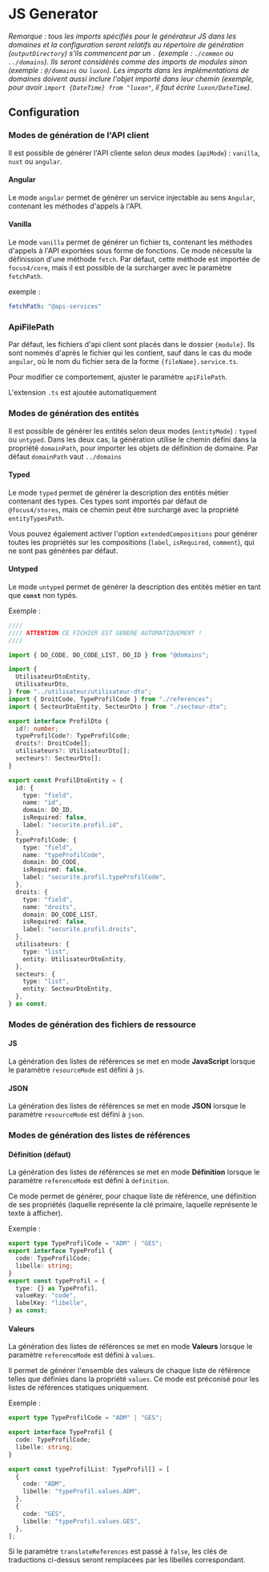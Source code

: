 # JS Generator

_Remarque : tous les imports spécifiés pour le générateur JS dans les domaines et la configuration seront relatifs au répertoire de génération (`outputDirectory`) s'ils commencent par un `.` (exemple : `./common` ou `../domains`). Ils seront considérés comme des imports de modules sinon (exemple : `@/domains` ou `luxon`). Les imports dans les implémentations de domaines doivent aussi inclure l'objet importé dans leur chemin (exemple, pour avoir `import {DateTime} from "luxon"`, il faut écrire `luxon/DateTime`)._

## Configuration

### Modes de génération de l'API client

Il est possible de générer l'API cliente selon deux modes (`apiMode`) : `vanilla`, `nuxt` ou `angular`.

#### Angular

Le mode `angular` permet de générer un service injectable au sens `Angular`, contenant les méthodes d'appels à l'API.

#### Vanilla

Le mode `vanilla` permet de générer un fichier ts, contenant les méthodes d'appels à l'API exportées sous forme de fonctions. Ce mode nécessite la définission d'une méthode `fetch`. Par défaut, cette méthode est importée de `focus4/core`, mais il est possible de la surcharger avec le paramètre `fetchPath`.

exemple :

```yaml
fetchPath: "@api-services"
```

### ApiFilePath

Par défaut, les fichiers d'api client sont placés dans le dossier `{module}`. Ils sont nommés d'après le fichier qui les contient, sauf dans le cas du mode `angular`, où le nom du fichier sera de la forme `{fileName}.service.ts`.

Pour modifier ce comportement, ajuster le paramètre `apiFilePath`.

L'extension `.ts` est ajoutée automatiquement

### Modes de génération des entités

Il est possible de générer les entités selon deux modes (`entityMode`) : `typed` ou `untyped`. Dans les deux cas, la génération utilise le chemin défini dans la propriété `domainPath`, pour importer les objets de définition de domaine. Par défaut `domainPath` vaut `../domains`

#### Typed

Le mode `typed` permet de générer la description des entités métier contenant des types. Ces types sont importés par défaut de `@focus4/stores`, mais ce chemin peut être surchargé avec la propriété `entityTypesPath`.

Vous pouvez également activer l'option `extendedCompositions` pour générer toutes les propriétés sur les compositions (`label`, `isRequired`, `comment`), qui ne sont pas générées par défaut.

#### Untyped

Le mode `untyped` permet de générer la description des entités métier en tant que **`const`** non typés.

Exemple :

```ts
////
//// ATTENTION CE FICHIER EST GENERE AUTOMATIQUEMENT !
////

import { DO_CODE, DO_CODE_LIST, DO_ID } from "@domains";

import {
  UtilisateurDtoEntity,
  UtilisateurDto,
} from "../utilisateur/utilisateur-dto";
import { DroitCode, TypeProfilCode } from "./references";
import { SecteurDtoEntity, SecteurDto } from "./secteur-dto";

export interface ProfilDto {
  id?: number;
  typeProfilCode?: TypeProfilCode;
  droits?: DroitCode[];
  utilisateurs?: UtilisateurDto[];
  secteurs?: SecteurDto[];
}

export const ProfilDtoEntity = {
  id: {
    type: "field",
    name: "id",
    domain: DO_ID,
    isRequired: false,
    label: "securite.profil.id",
  },
  typeProfilCode: {
    type: "field",
    name: "typeProfilCode",
    domain: DO_CODE,
    isRequired: false,
    label: "securite.profil.typeProfilCode",
  },
  droits: {
    type: "field",
    name: "droits",
    domain: DO_CODE_LIST,
    isRequired: false,
    label: "securite.profil.droits",
  },
  utilisateurs: {
    type: "list",
    entity: UtilisateurDtoEntity,
  },
  secteurs: {
    type: "list",
    entity: SecteurDtoEntity,
  },
} as const;
```

### Modes de génération des fichiers de ressource

#### JS

La génération des listes de références se met en mode **JavaScript** lorsque le paramètre `resourceMode` est défini à `js`.

#### JSON

La génération des listes de références se met en mode **JSON** lorsque le paramètre `resourceMode` est défini à `json`.

### Modes de génération des listes de références

#### Définition (défaut)

La génération des listes de références se met en mode **Définition** lorsque le paramètre `referenceMode` est défini à `definition`.

Ce mode permet de générer, pour chaque liste de référence, une définition de ses propriétés (laquelle représente la clé primaire, laquelle représente le texte à afficher).

Exemple :

```typescript
export type TypeProfilCode = "ADM" | "GES";
export interface TypeProfil {
  code: TypeProfilCode;
  libelle: string;
}
export const typeProfil = {
  type: {} as TypeProfil,
  valueKey: "code",
  labelKey: "libelle",
} as const;
```

#### Valeurs

La génération des listes de références se met en mode **Valeurs** lorsque le paramètre `referenceMode` est défini à `values`.

Il permet de générer l'ensemble des valeurs de chaque liste de référence telles que définies dans la propriété `values`. Ce mode est préconisé pour les listes de références statiques uniquement.

Exemple :

```typescript
export type TypeProfilCode = "ADM" | "GES";

export interface TypeProfil {
  code: TypeProfilCode;
  libelle: string;
}

export const typeProfilList: TypeProfil[] = [
  {
    code: "ADM",
    libelle: "typeProfil.values.ADM",
  },
  {
    code: "GES",
    libelle: "typeProfil.values.GES",
  },
];
```

Si le paramètre `translateReferences` est passé à `false`, les clés de traductions ci-dessus seront remplacées par les libellés correspondant.
